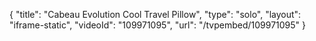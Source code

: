 {
    "title": "Cabeau Evolution Cool Travel Pillow",
    "type": "solo",
    "layout": "iframe-static",
    "videoId": "109971095",
    "url": "\/tvpembed\/109971095"
}